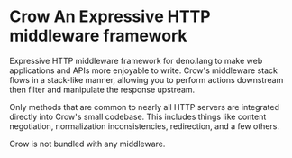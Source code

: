 # Crow An Expressive HTTP middleware framework
Expressive HTTP middleware framework for deno.lang to make web applications and APIs more enjoyable to write. Crow's middleware stack flows in a stack-like manner, allowing you to perform actions downstream then filter and manipulate the response upstream.

Only methods that are common to nearly all HTTP servers are integrated directly into Crow's small codebase. This includes things like content negotiation, normalization inconsistencies, redirection, and a few others.

Crow is not bundled with any middleware.
